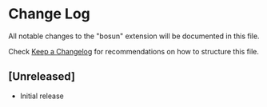 # Change Log
All notable changes to the "bosun" extension will be documented in this file.

Check [Keep a Changelog](http://keepachangelog.com/) for recommendations on how to structure this file.

## [Unreleased]
- Initial release